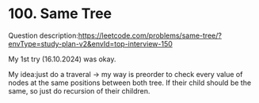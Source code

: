 # 100. Same Tree

Question description:https://leetcode.com/problems/same-tree/?envType=study-plan-v2&envId=top-interview-150

My 1st try (16.10.2024) was okay.

My idea:just do a traveral -> my way is preorder to check every value of nodes at the same positions between both tree.
If their child should be the same, so just do recursion of their children.